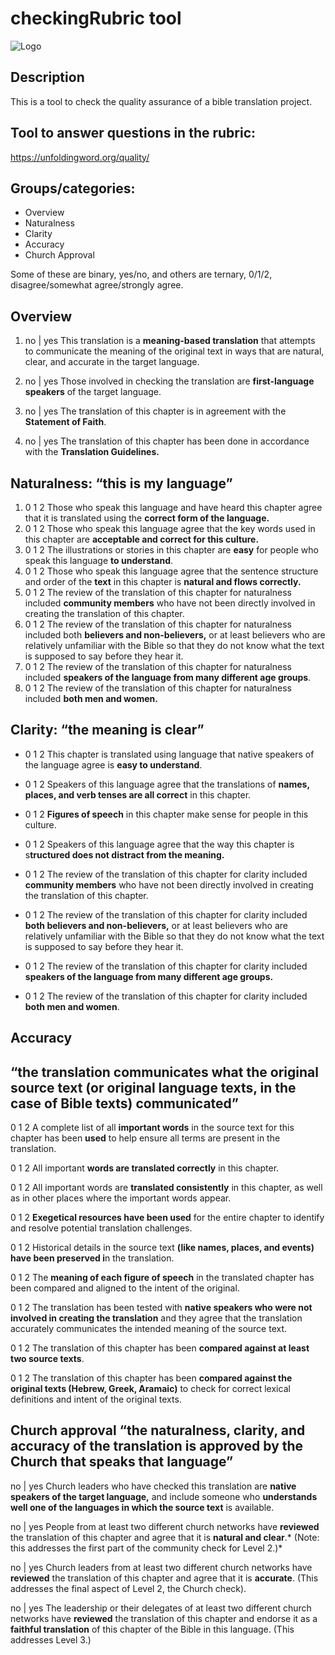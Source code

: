 # checkingRubric tool

![Logo](https://github.com/translationCoreApps/translationQuestions_Check_tool/blob/master/icon.png "translationQuestions")

Description
---
This is a tool to check the quality assurance of a bible translation project.

Tool to answer questions in the rubric:
---

https://unfoldingword.org/quality/

## Groups/categories:
- Overview
- Naturalness
- Clarity
- Accuracy
- Church Approval

Some of these are binary, yes/no, and others are ternary, 0/1/2, disagree/somewhat agree/strongly agree.


**Overview**
---
1. no | yes This translation is a **meaning-based translation** that attempts to communicate the meaning of the original text in ways that are natural, clear, and accurate in the target language.

2. no | yes Those involved in checking the translation are **first-language speakers** of the target language.

3. no | yes The translation of this chapter is in agreement with the **Statement of Faith**.

4. no | yes The translation of this chapter has been done in accordance with the **Translation 
Guidelines.**

**Naturalness:** “this is my language”
---

1. 0 1 2 Those who speak this language and have heard this chapter agree that it is translated using the **correct form of the language.**
2. 0 1 2 Those who speak this language agree that the key words used in this chapter are **acceptable and correct for this culture.**
4. 0 1 2 The illustrations or stories in this chapter are **easy** for people who speak this language **to understand**.
5. 0 1 2 Those who speak this language agree that the sentence structure and order of the **text** in this chapter is **natural and flows correctly.**
6. 0 1 2 The review of the translation of this chapter for naturalness included **community members** who have not been directly involved in creating the translation of this chapter.
7. 0 1 2 The review of the translation of this chapter for naturalness included both **believers and non-believers,** or at least believers who are relatively unfamiliar with the Bible so that they do not know what the text is supposed to say before they hear it.
8. 0 1 2 The review of the translation of this chapter for naturalness included **speakers of the language from many different age groups**.
9. 0 1 2 The review of the translation of this chapter for naturalness included **both men and women.**


**Clarity:**  “the meaning is clear” 
---
- 0 1 2 This chapter is translated using language that native speakers of the language agree is **easy to understand**.

- 0 1 2 Speakers of this language agree that the translations of **names, places, and verb tenses are all correct** in this chapter.

- 0 1 2 **Figures of speech** in this chapter make sense for people in this culture.
 
- 0 1 2 Speakers of this language agree that the way this chapter is s**tructured does not distract from the meaning.**

- 0 1 2 The review of the translation of this chapter for clarity included **community members** who have not been directly involved in creating the translation of this chapter.

- 0 1 2 The review of the translation of this chapter for clarity included **both believers and non-believers,** or at least believers who are relatively unfamiliar with the Bible so that they do not know what the text is supposed to say before they hear it.

- 0 1 2 The review of the translation of this chapter for clarity included **speakers of the language from many different age groups.**

- 0 1 2 The review of the translation of this chapter for clarity included **both men and women**.


**Accuracy**
---
“the translation communicates what the original source text (or original language texts, in the case of Bible texts) communicated”
---
0 1 2 A complete list of all **important words** in the source text for this chapter has been **used** to help ensure all terms are present in the translation.

0 1 2 All important **words are translated correctly** in this chapter.

0 1 2 All important words are **translated consistently** in this chapter, as well as in other places where the important words appear.

0 1 2 **Exegetical resources have been used** for the entire chapter to identify and resolve potential translation challenges.

0 1 2 Historical details in the source text **(like names, places, and events) have been preserved i**n the translation.

0 1 2 The **meaning of each figure of speech** in the translated chapter has been compared and aligned to the intent of the original.

0 1 2 The translation has been tested with **native speakers who were not involved in creating the translation** and they agree that the translation accurately communicates the intended meaning of the source text.

0 1 2 The translation of this chapter has been **compared against at least two source texts**.

0 1 2 The translation of this chapter has been **compared against the original texts (Hebrew, Greek, Aramaic)** to check for correct lexical definitions and intent of the original texts.

 **Church approval**
“the naturalness, clarity, and accuracy of the translation is approved by the Church that speaks that language”
---
no | yes Church leaders who have checked this translation are **native speakers of the target language,** and include someone who **understands well one of the languages in which the source text** is available.

no | yes People from at least two different church networks have **reviewed** the translation of this chapter and agree that it is **natural and clear**.* (Note: this addresses the first part of the community check for Level 2.)*

no | yes Church leaders from at least two different church networks have **reviewed** the translation of this chapter and agree that it is **accurate**. (This addresses the final aspect of Level 2, the Church check).

no | yes The leadership or their delegates of at least two different church networks have **reviewed** the translation of this chapter and endorse it as a **faithful translation** of this chapter of the Bible in this language. (This addresses Level 3.)

